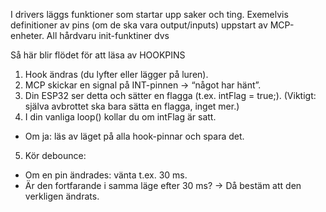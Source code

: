 I drivers läggs funktioner som startar upp saker och ting. Exemelvis definitioner av pins (om de ska vara output/inputs) uppstart av MCP-enheter. All hårdvaru init-funktiner dvs


Så här blir flödet för att läsa av HOOKPINS
1. Hook ändras (du lyfter eller lägger på luren).
2. MCP skickar en signal på INT-pinnen → “något har hänt”.
3. Din ESP32 ser detta och sätter en flagga (t.ex. intFlag = true;).
(Viktigt: själva avbrottet ska bara sätta en flagga, inget mer.)
4. I din vanliga loop() kollar du om intFlag är satt.
- Om ja: läs av läget på alla hook-pinnar och spara det.
5. Kör debounce:
- Om en pin ändrades: vänta t.ex. 30 ms.
- Är den fortfarande i samma läge efter 30 ms? → Då bestäm att den verkligen ändrats.